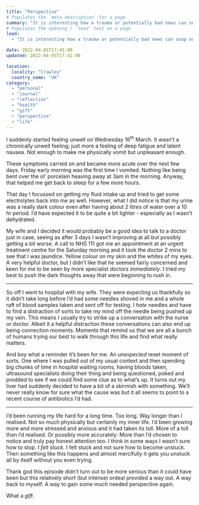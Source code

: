```yaml
---
title: "Perspective"
# Populates the `meta description` for a page
summary: "It is interesting how a trauma or potentially bad news can snap one into focus. It has the liberating effect of pushing all the not so important things right to the back of the queue. It’s like life seems to gain this unexpected yet welcomed clarity."
# Populates the opening / `lead` text on a page
lead:
  - "It is interesting how a trauma or potentially bad news can snap one into focus. It has the liberating effect of pushing all the not so important things right to the back of the queue. It’s like life seems to gain this unexpected yet welcomed clarity."

date: 2022-04-05T17:41:00
updated: 2022-04-05T17:41:00

location:
  locality: "Crawley"
  country_name: "UK"
category:
  - "personal"
  - "journal"
  - "reflection"
  - "health"
  - "gift"
  - "perspective"
  - "life"
---
```


I suddenly started feeling unwell on Wednesday 16<sup>th</sup> March. It wasn’t a chronically unwell feeling; just more a feeling of deep fatigue and latent nausea. Not enough to make me physically vomit but unpleasant enough.

These symptoms carried on and became more acute over the next few days. Friday early morning was the first time I vomited. Nothing like being bent over the ol' porcelain heaving away at 3am in the morning. Anyway, that helped me get back to sleep for a few more hours.

That day I focussed on getting my fluid intake up and tried to get some electrolytes back into me as well. However, what I did notice is that my urine was a really dark colour even after having about 2 litres of water over a 10 hr period. I’d have expected it to be quite a bit lighter - especially as I wasn’t dehydrated.

My wife and I decided it would probably be a good idea to talk to a doctor just in case, seeing as after 3 days I wasn’t improving at all but possibly getting a bit worse. A call to NHS 111 got me an appointment at an urgent treatment centre for the Saturday morning and it took the doctor 2 mins to see that I was jaundice. Yellow colour on my skin and the whites of my eyes. A very helpful doctor, but I didn’t like that he seemed fairly concerned and keen for me to be seen by more specialist doctors *immediately*. I tried my best to push the dark thoughts away that were beginning to rush in.

---

So off I went to hospital with my wife. They were expecting us thankfully so it didn’t take long before I’d had some needles shoved in me and a whole raft of blood samples taken and sent off for testing. I *hate* needles and have to find a distraction of sorts to take my mind off the needle being pushed up my vein. This means I usually try to strike up a conversation with the nurse or doctor. Albeit it a helpful distraction these conversations can also end up being connection moments. Moments that remind us that we are all a bunch of humans trying our best to walk through this life and find what really matters.

And boy what a reminder it’s been for me. An *unexpected* reset moment of sorts. One where I was pulled out of my usual context and then spending big chunks of time in hospital waiting rooms, having bloods taken, ultrasound specialists doing their thing and being questioned, poked and prodded to see if we could find some clue as to what’s up. It turns out my liver had suddenly decided to have a bit of a skirmish with something. We’ll never really know for sure what the cause was but it all seems to point to a recent course of antibiotics I’d had.

---

I’d been running my life hard for a long time. Too long. Way longer than I realised. Not so much physically but certainly my inner life. I’d been growing more and more stressed and anxious and it had taken its toll. More of a toll than I’d realised. Or possibly more accurately: More than I’d chosen to notice and truly pay honest attention too. I think in some ways I wasn’t sure how to stop. *I felt stuck*. I felt stuck and not sure how to become unstuck. Then something like this happens and almost mercifully it gets you unstuck all by itself without you even trying.

Thank god this episode didn’t turn out to be more serious than it could have been but this relatively short (but intense) ordeal provided a way out. A way back to myself. A way to gain some much needed perspective again.

What a *gift*.
